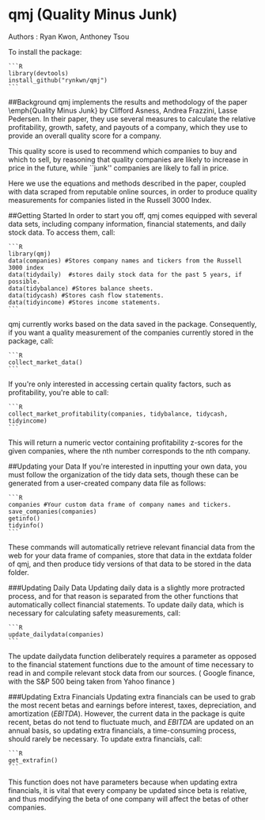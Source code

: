 # qmj (Quality Minus Junk)
Authors : Ryan Kwon, Anthoney Tsou

To install the package:

	```R
	library(devtools)
	install_github("rynkwn/qmj")
    ```

##Background
qmj implements the results and methodology of the paper \emph{Quality Minus Junk} by Clifford Asness, Andrea Frazzini, Lasse Pedersen. In their paper, they use several measures to calculate the relative profitability, growth, safety, and payouts of a company, which they use to provide an overall quality score for a company.

This quality score is used to recommend which companies to buy and which to sell, by reasoning that quality companies are likely to increase in price in the future, while ``junk'' companies are likely to fall in price.

Here we use the equations and methods described in the paper, coupled with data scraped from reputable online sources, in order to produce quality measurements for companies listed in the Russell 3000 Index.

##Getting Started
In order to start you off, qmj comes equipped with several data sets, including company information, financial statements, and daily stock data. To access them, call:

	```R
	library(qmj)
	data(companies) #Stores company names and tickers from the Russell 3000 index
	data(tidydaily)  #stores daily stock data for the past 5 years, if possible.
	data(tidybalance) #Stores balance sheets.
	data(tidycash) #Stores cash flow statements.
	data(tidyincome) #Stores income statements.
    ```

qmj currently works based on the data saved in the package. Consequently, if you want a quality measurement of the companies currently stored in the package, call:

	```R
	collect_market_data()
    ```

If you're only interested in accessing certain quality factors, such as profitability, you're able to call:

	```R
	collect_market_profitability(companies, tidybalance, tidycash, tidyincome)
    ```

This will return a numeric vector containing profitability z-scores for the given companies, where the nth number corresponds to the nth company. 

##Updating your Data
If you're interested in inputting your own data, you must follow the organization of the tidy data sets, though these can be generated from a user-created company data file as follows:

	```R
	companies #Your custom data frame of company names and tickers.
	save_companies(companies)
	getinfo()
	tidyinfo()
    ```

These commands will automatically retrieve relevant financial data from the web for your data frame of companies, store that data in the extdata folder of qmj, and then produce tidy versions of that data to be stored in the data folder.

###Updating Daily Data
Updating daily data is a slightly more protracted process, and for that reason is separated from the other functions that automatically collect financial statements. To update daily data, which is necessary for calculating safety measurements, call:

	```R
	update_dailydata(companies)
    ```

The update dailydata function deliberately requires a parameter as opposed to the financial statement functions due to the amount of time necessary to read in and compile relevant stock data from our sources. ( Google finance, with the S\&P 500 being taken from Yahoo finance )

###Updating Extra Financials
Updating extra financials can be used to grab the most recent betas and earnings before interest, taxes, depreciation, and amortization ($EBITDA$). However, the current data in the package is quite recent, betas do not tend to fluctuate much, and $EBITDA$ are updated on an annual basis, so updating extra financials, a time-consuming process, should rarely be necessary. To update extra financials, call:

	```R
	get_extrafin()
    ```

This function does not have parameters because when updating extra financials, it is vital that every company be updated since beta is relative, and thus modifying the beta of one company will affect the betas of other companies. 